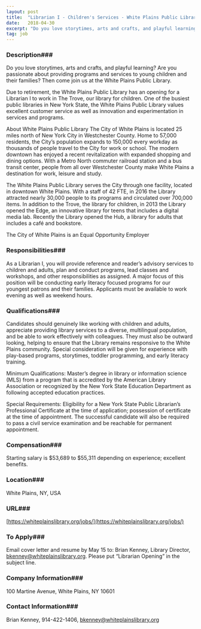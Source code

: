```yaml
---
layout: post
title:  "Librarian I - Children's Services - White Plains Public Library"
date:   2018-04-30
excerpt: "Do you love storytimes, arts and crafts, and playful learning? Are you passionate about providing programs and services to young children and their families? Then come join us at the White Plains Public Library. Due to retirement, the White Plains Public Library has an opening for a Librarian I to..."
tag: job
---
```


### Description###

Do you love storytimes, arts and crafts, and playful learning?  Are you passionate about providing programs and services to young children and their families?  Then come join us at the White Plains Public Library.

Due to retirement, the White Plains Public Library has an opening for a Librarian I to work in The Trove, our library for children. One of the busiest public libraries in New York State, the White Plains Public Library values excellent customer service as well as innovation and experimentation in services and programs.

About White Plains Public Library
The City of White Plains is located 25 miles north of New York City in Westchester County. Home to 57,000 residents, the City’s population expands to 150,000 every workday as thousands of people travel to the City for work or school. The modern downtown has enjoyed a recent revitalization with expanded shopping and dining options. With a Metro North commuter railroad station and a bus transit center, people from all over Westchester County make White Plains a destination for work, leisure and study.

The White Plains Public Library serves the City through one facility, located in downtown White Plains. With a staff of 42 FTE, in 2016 the Library attracted nearly 30,000 people to its programs and circulated over 700,000 items. In addition to the Trove, the library for children, in 2013 the Library opened the Edge, an innovative library for teens that includes a digital media lab. Recently the Library opened the Hub, a library for adults that includes a café and bookstore.

The City of White Plains is an Equal Opportunity Employer



### Responsibilities###

As a Librarian I, you will provide reference and reader’s advisory services to children and adults, plan and conduct programs, lead classes and workshops, and other responsibilities as assigned.  A major focus of this position will be conducting early literacy focused programs for our youngest patrons and their families.  Applicants must be available to work evening as well as weekend hours.


### Qualifications###

Candidates should genuinely like working with children and adults, appreciate providing library services to a diverse, multilingual population, and be able to work effectively with colleagues.  They must also be outward looking, helping to ensure that the Library remains responsive to the White Plains community. 
 Special consideration will be given for experience with play-based programs, storytimes,  toddler programming, and early literacy training.  

Minimum Qualifications: Master’s degree in library or information science (MLS) from a program that is accredited by the American Library Association or recognized by the New York State Education Department as following accepted education practices.

Special Requirements: Eligibility for a New York State Public Librarian’s Professional Certificate at the time of application; possession of certificate at the time of appointment. The successful candidate will also be required to pass a civil service examination and be reachable for permanent appointment.



### Compensation###

Starting salary is $53,689 to $55,311 depending on experience; excellent benefits.


### Location###

White Plains, NY, USA


### URL###

[https://whiteplainslibrary.org/jobs/](https://whiteplainslibrary.org/jobs/)

### To Apply###

Email cover letter and resume by May 15 to: Brian Kenney, Library Director, bkenney@whiteplainslibrary.org.  Please put “Librarian Opening” in the subject line.


### Company Information###

100 Martine Avenue, White Plains, NY 10601


### Contact Information###

Brian Kenney, 914-422-1406, bkenney@whiteplainslibrary.org

